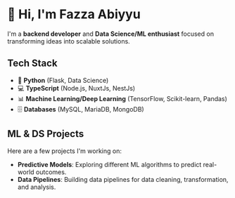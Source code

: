 # 👋 Hi, I'm Fazza Abiyyu

I'm a **backend developer** and **Data Science/ML enthusiast** focused on transforming ideas into scalable solutions.

## Tech Stack

- 🐍 **Python** (Flask, Data Science)
- 💻 **TypeScript** (Node.js, NuxtJs, NestJs)
- 📊 **Machine Learning/Deep Learning** (TensorFlow, Scikit-learn, Pandas)
- 🗄️ **Databases** (MySQL, MariaDB, MongoDB)

## ML & DS Projects
Here are a few projects I'm working on:
- **Predictive Models**: Exploring different ML algorithms to predict real-world outcomes.
- **Data Pipelines**: Building data pipelines for data cleaning, transformation, and analysis.
